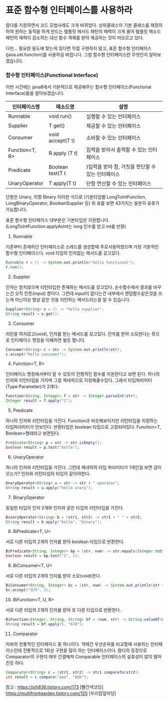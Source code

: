# 표준 함수형 인터페이스를 사용하라

람다를 지원하면서 코드 모범사례도 크게 바뀌었다.
상위클래스의 기본 클래스를 재정의 하여 원하는 동작을 하게 만드는 템플릿 메서드 패턴의 매력이 크게 줄어
템플릿 메소드 패턴의 매력이 감소하는 대신 함수 객체를 받아 제공하는 것이 떠오르고 있다.

다만...
필요한 용도에 맞는게 있다면 직접 구현하지 말고, 
표준 함수형 인터페이스(java.util.function)를 사용하길 바랍니다.
그럼 함수형 인터페이스란 무엇인지 알아보겠습니다.

### 함수형 인터페이스(Functional Interface)

이번 시간에는 java8에서 기본적으로 제공해주는 함수형 인터페이스(Functional Interface)들을 알아보겠습니다.

| 인터페이스명 | 메소드명  | 설명  | 
|---|---|---|
| Runnable | void run() | 실행할 수 있는 인터페이스 | 
| Supplier | T get() | 제공할 수 있는 인터페이스 | 
| Consumer | void accept(T t) | 소비할 수 있는 인터페이스 | 
| Function<T, R> | R apply (T t) | 입력을 받아서 출력할 수 있는 인터페이스 | 
| Predicate | Boolean test(T t | )입력을 받아 참, 거짓을 판단할 수 있는 인터페이스 | 
| UnaryOperator | T apply(T t) | 단항 연산할 수 있는 인터페이스 | 

단항은 Unary, 이항 Binary 이러한 식으로
(기본타입별 LongToIntFunction, LongBinaryOperator, BooleanSupplier 등)
위 표를 보면 43가지는 충분히 유츄가 가능합니다.

표준 함수형 인터페이스 대부분은 기본타입만 지원합니다. 
(LongToIntFunction.applyAsInt는 long 인수를 받고 int를 반환)


1) Runnable

기존부터 존재하던 인터페이스로 스레드를 생성할때 주로사용하였으며 가장 기본적인 함수형 인터페이스다. 
void 타입의 인자없는 메서드를 갖고있다.

```java
Runnable r = () -> System.out.println("hello functional");
r.run();
```

2) Supplier<T>

인자는 받지않으며 리턴타입만 존재하는 메서드를 갖고있다. 
순수함수에서 결과를 바꾸는건 오직 인풋(input) 뿐이다. 
그런데 input이 없다는건 내부에서 랜덤함수같은것을 쓰는게 아닌이상 항상 같은 것을 리턴하는 메서드라는걸 알 수 있습니다.

```java
Supplier<String> s = () -> "hello supplier";
String result = s.get();
```

3) Consumer<T>

리턴을 하지않고(void), 인자를 받는 메서드를 갖고있다. 
인자를 받아 소모한다는 뜻으로 인터페이스 명칭을 이해하면 될듯 합니다.

```java
Consumer<String> c = str -> System.out.println(str);
c.accept("hello consumer");
```

4) Function<T, R>

인터페이스 명칭에서부터 알 수 있듯이 전형적인 함수를 지원한다고 보면 된다. 하나의 인자와 리턴타입을 가지며 그걸 제네릭으로 지정해줄수있다. 그래서 타입파라미터(Type Parameter)가 2개다.

```java
Function<String, Integer> f = str -> Integer.parseInt(str);
Integer result = f.apply("1");
```

5) Predicate<T>

하나의 인자와 리턴타입을 가진다. Function과 비슷해보이지만 리턴타입을 지정하는 타입파라미터가 안보인다. 반환타입은 boolean 타입으로 고정되어있다. Function<T, Boolean>형태라고 보면된다.

```java
Predicate<String> p = str -> str.isEmpty();
boolean result = p.test("hello");
```

6) UnaryOperator<T>

하나의 인자와 리턴타입을 가진다. 
그런데 제네릭의 타입 파라미터가 1개인걸 보면 감이 오는가? 
인자와 리턴타입의 타입이 같아야한다.

```java
UnaryOperator<String> u = str -> str + " operator";
String result = u.apply("hello unary");
```

7) BinaryOperator<T>

동일한 타입의 인자 2개와 인자와 같은 타입의 리턴타입을 가진다.

```java
BinaryOperator<String> b = (str1, str2) -> str1 + " " + str2;
String result = b.apply("hello", "binary");
```

8) BiPredicate<T, U>

서로 다른 타입의 2개의 인자를 받아 boolean 타입으로 반환한다.

```java
BiPredicate<String, Integer> bp = (str, num) -> str.equals(Integer.toString(num));
boolean result = bp.test("1", 1);
```

9) BiConsumer<T, U>

서로 다른 타입의 2개의 인자를 받아 소모(void)한다.

```java
BiConsumer<String, Integer> bc = (str, num) -> System.out.println(str + " :: " + num);
bc.accept("숫자", 5);
```

10) BiFunction<T, U, R>

서로 다른 타입의 2개의 인자를 받아 또 다른 타입으로 반환한다.

```java
BiFunction<Integer, String, String> bf = (num, str) -> String.valueOf(num) + str;
String result = bf.apply(5, "678");
```

11) Comparator<T>

자바의 전통적인 인터페이스 중 하나이다. 객체간 우선순위를 비교할때 사용하는 인터페이스인데 전통적으로 1회성 구현을 많이 하는 인터페이스이다. 람다의 등장으로 Comparator의 구현이 매우 간결해져 Comparable 인터페이스의 실효성이 많이 떨어진듯 하다.

```java
Comparator<String> c = (str1, str2) -> str1.compareTo(str2);
int result = c.compare("aaa", "bbb");
```




참고 : 
https://sjh836.tistory.com/173 [빨간색코딩]
https://multifrontgarden.tistory.com/125 [우리집앞마당]



